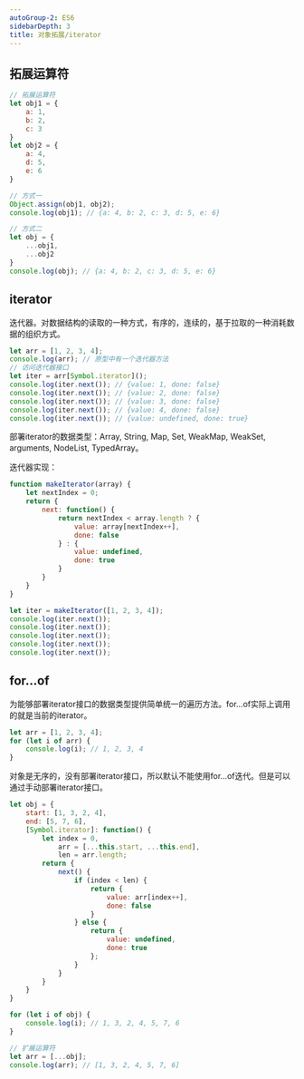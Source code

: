 ```yaml
---
autoGroup-2: ES6
sidebarDepth: 3
title: 对象拓展/iterator
---
```


## 拓展运算符
```js
// 拓展运算符
let obj1 = {
    a: 1,
    b: 2,
    c: 3
}
let obj2 = {
    a: 4,
    d: 5,
    e: 6
}

// 方式一
Object.assign(obj1, obj2);
console.log(obj1); // {a: 4, b: 2, c: 3, d: 5, e: 6}

// 方式二
let obj = {
    ...obj1,
    ...obj2
}
console.log(obj); // {a: 4, b: 2, c: 3, d: 5, e: 6}
```

## iterator
迭代器。对数据结构的读取的一种方式，有序的，连续的，基于拉取的一种消耗数据的组织方式。
```js
let arr = [1, 2, 3, 4];
console.log(arr); // 原型中有一个迭代器方法
// 访问迭代器接口
let iter = arr[Symbol.iterator]();
console.log(iter.next()); // {value: 1, done: false}
console.log(iter.next()); // {value: 2, done: false}
console.log(iter.next()); // {value: 3, done: false}
console.log(iter.next()); // {value: 4, done: false}
console.log(iter.next()); // {value: undefined, done: true}
```
部署iterator的数据类型：Array, String, Map, Set, WeakMap, WeakSet, arguments, NodeList, TypedArray。

迭代器实现：
```js
function makeIterator(array) {
    let nextIndex = 0;
    return {
        next: function() {
            return nextIndex < array.length ? {
                value: array[nextIndex++],
                done: false
            } : {
                value: undefined,
                done: true
            }
        }
    }
}

let iter = makeIterator([1, 2, 3, 4]);
console.log(iter.next());
console.log(iter.next());
console.log(iter.next());
console.log(iter.next());
console.log(iter.next());
```
## for...of
为能够部署iterator接口的数据类型提供简单统一的遍历方法。for...of实际上调用的就是当前的iterator。
```js
let arr = [1, 2, 3, 4];
for (let i of arr) {
    console.log(i); // 1, 2, 3, 4
}
```
对象是无序的，没有部署iterator接口，所以默认不能使用for...of迭代。但是可以通过手动部署iterator接口。
```js
let obj = {
    start: [1, 3, 2, 4],
    end: [5, 7, 6],
    [Symbol.iterator]: function() {
        let index = 0,
            arr = [...this.start, ...this.end],
            len = arr.length;
        return {
            next() {
                if (index < len) {
                    return {
                        value: arr[index++],
                        done: false
                    }
                } else {
                    return {
                        value: undefined,
                        done: true
                    };
                }
            }
        }
    }
}

for (let i of obj) {
    console.log(i); // 1, 3, 2, 4, 5, 7, 6
}

// 扩展运算符
let arr = [...obj];
console.log(arr); // [1, 3, 2, 4, 5, 7, 6]
```